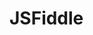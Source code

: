 # JSFiddle

<!--
## Writing React With JSFiddle

The basic setup that has been described in this chapter can be used online via JSfiddle. JSFiddle uses the same three resources used earlier to make writing React online simple.

* `react-with-addons.js` (the newer version of `react.js`)
* `react-dom.js`
* `browser.js`

Below is an embedded JSFiddle containing the `HelloMessage` component used throughout this chapter. By clicking on the "results" tab you can view the React component rendered to the DOM. To edit the code just click on "edit with JSFiddle".

> [source code](https://jsfiddle.net/bvpe4j39/)

Note that the "Babel" tab indicates the JavaScript written into this tab will be transformed by Babel (similar too, if not directly using `browser.js`). The "Resources" tab shows that JSFiddle is pulling in the `react.js` and `react-dom.js` files.

It will be assumed that after reading this chapter that you understand the basic requirements to setup React and Babel via `browser.js`. And that while JSFiddle does not make it obvious, this is the same exact setup being used by JSFiddle to run React code.

JSFiddle will be used throughout the rest of this book to show the results of React code transformed by Babel.

-->